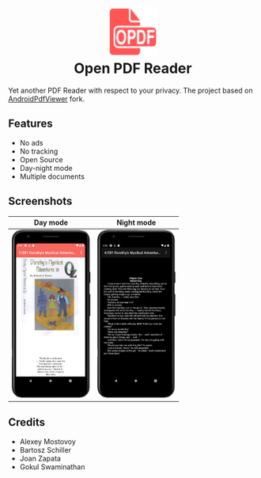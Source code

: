 <h1 align="center">
  <br>
    <img src="https://github.com/OlegKunitsyn/openpdfreader/blob/main/assets/logo.svg?raw=true" width="100">
  <br>
  Open PDF Reader
  <br>
</h1>

Yet another PDF Reader with respect to your privacy. 
The project based on [AndroidPdfViewer](https://github.com/TalbotGooday/AndroidPdfViewer) fork.

## Features
- No ads
- No tracking
- Open Source
- Day-night mode
- Multiple documents

## Screenshots

| Day mode | Night mode |
|:-:|:-:|
| <img src ="https://github.com/OlegKunitsyn/openpdfreader/blob/main/assets/phone.png?raw=true" height="340"/> | <img src ="https://github.com/OlegKunitsyn/openpdfreader/blob/main/assets/phone-night.png?raw=true"  height="340"/> |

## Credits
- Alexey Mostovoy
- Bartosz Schiller
- Joan Zapata
- Gokul Swaminathan
